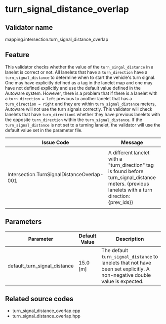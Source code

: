 # turn_signal_distance_overlap

## Validator name

mapping.intersection.turn_signal_distance_overlap

## Feature

This validator checks whether the value of the `turn_singal_distance` in a lanelet is correct or not.
All lanelets that have a `turn_direction` have a `turn_signal_distance` to determine when to start the vehicle's turn signal.
One may have explicitly defined as a tag in the lanelet map and one may have not defined explicitly and use the default value defined in the Autoware system.
However, there is a problem that if there is a lanelet with a `turn_direction = left` previous to another lanelet that has a `turn_direction = right` and they are within `turn_signal_distance` meters, Autoware will not use the turn signals correctly.
This validator will check lanelets that have `turn_direction`s whether they have previous lanelets with the opposite `turn_direction` within the `turn_signal_distance`.
If the `turn_signal_distance` is not set to a turning lanelet, the validator will use the default value set in the parameter file.

| Issue Code                                 | Message                                                                                                                                            | Severity | Primitive | Description                                                                                  | Approach                                                                                                                                                                         |
| ------------------------------------------ | -------------------------------------------------------------------------------------------------------------------------------------------------- | -------- | --------- | -------------------------------------------------------------------------------------------- | -------------------------------------------------------------------------------------------------------------------------------------------------------------------------------- |
| Intersection.TurnSignalDistanceOverlap-001 | A different lanelet with a "turn_direction" tag is found before turn_signal_distance meters. (previous lanelets with a turn direction: {prev_ids}) | Error    | Lanelet   | There are previous lanelets with `turn_direction` tags within `turn_signal_distance` meters. | Set the `turn_signal_distance` shorter so that it will not reach to the previous turning lanelet. If it is soon before the current lanelet, set the `turn_signal_distance` to 0. |

## Parameters

| Parameter                    | Default Value | Description                                                                                                                |
| ---------------------------- | ------------- | -------------------------------------------------------------------------------------------------------------------------- |
| default_turn_signal_distance | 15.0 [m]      | The default `turn_signal_distance` to lanelets that not have been set explicitly. A non-negative double value is expected. |

## Related source codes

- turn_signal_distance_overlap.cpp
- turn_signal_distance_overlap.hpp
